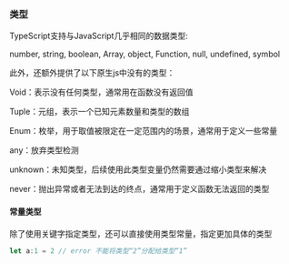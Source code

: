 ### 类型

TypeScript支持与JavaScript几乎相同的数据类型: 

number, string, boolean, Array, object, Function, null, undefined, symbol

此外，还额外提供了以下原生js中没有的类型：

Void：表示没有任何类型，通常用在函数没有返回值

Tuple：元组，表示一个已知元素数量和类型的数组

Enum：枚举，用于取值被限定在一定范围内的场景，通常用于定义一些常量

any：放弃类型检测

unknown：未知类型，后续使用此类型变量仍然需要通过缩小类型来解决

never：抛出异常或者无法到达的终点，通常用于定义函数无法返回的类型


#### 常量类型

除了使用关键字指定类型，还可以直接使用类型常量，指定更加具体的类型

```js
let a:1 = 2 // error 不能将类型“2”分配给类型“1”
```






